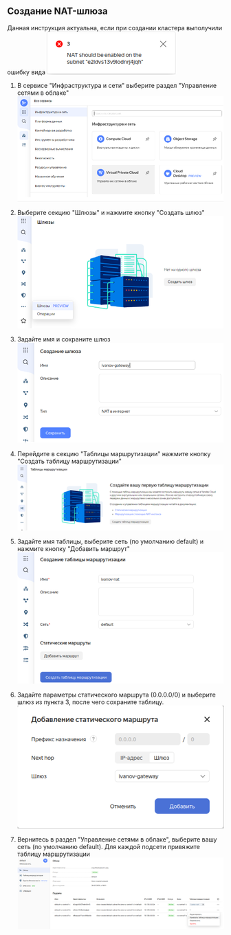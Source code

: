 ## Создание NAT-шлюза
Данная инструкция актуальна, если при создании кластера выполучили ошибку вида
![nat0](img/nat0.png)

1. В сервисе "Инфраструктура и сети" выберите раздел "Управление сетями в облаке"
![nat1](img/nat1.png)

2. Выберите секцию "Шлюзы" и нажмите кнопку "Создать шлюз"
![nat2](img/nat2.png)

3. Задайте имя и сохраните шлюз
![nat3](img/nat3.png)

4. Перейдите в секцию "Таблицы маршрутизации" нажмите кнопку "Создать таблицу маршрутизации"
![nat4](img/nat4.png)

5. Задайте имя таблицы, выберите сеть (по умолчанию default) и нажмите кнопку "Добавить маршрут"
![nat5](img/nat5.png)

6. Задайте параметры статического маршрута (0.0.0.0/0) и выберите шлюз из пункта 3, после чего сохраните таблицу.
![nat6](img/nat6.png)

7. Вернитесь в раздел "Управление сетями в облаке", выберите вашу сеть (по умолчанию default). Для каждой подсети привяжите таблицу маршрутизации
![nat7](img/nat7.png)

